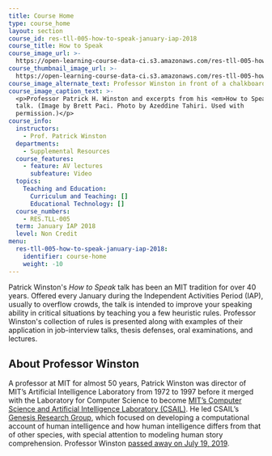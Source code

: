 ```yaml
---
title: Course Home
type: course_home
layout: section
course_id: res-tll-005-how-to-speak-january-iap-2018
course_title: How to Speak
course_image_url: >-
  https://open-learning-course-data-ci.s3.amazonaws.com/res-tll-005-how-to-speak-january-iap-2018/28205c50444b2ad0368682a733f1a36c_RES-TLL-005IAP18.jpg
course_thumbnail_image_url: >-
  https://open-learning-course-data-ci.s3.amazonaws.com/res-tll-005-how-to-speak-january-iap-2018/b4c92502956331b86eeba15a1f4a51e4_RES-TLL-005IAP18-th.jpg
course_image_alternate_text: Professor Winston in front of a chalkboard with writing on it.
course_image_caption_text: >-
  <p>Professor Patrick H. Winston and excerpts from his <em>How to Speak</em>
  talk. (Image by Brett Paci. Photo by Azeddine Tahiri. Used with
  permission.)</p>
course_info:
  instructors:
    - Prof. Patrick Winston
  departments:
    - Supplemental Resources
  course_features:
    - feature: AV lectures
      subfeature: Video
  topics:
    Teaching and Education:
      Curriculum and Teaching: []
      Educational Technology: []
  course_numbers:
    - RES.TLL-005
  term: January IAP 2018
  level: Non Credit
menu:
  res-tll-005-how-to-speak-january-iap-2018:
    identifier: course-home
    weight: -10
---
```

Patrick Winston's _How to Speak_ talk has been an MIT tradition for over 40 years. Offered every January during the Independent Activities Period (IAP), usually to overflow crowds, the talk is intended to improve your speaking ability in critical situations by teaching you a few heuristic rules. Professor Winston's collection of rules is presented along with examples of their application in job-interview talks, thesis defenses, oral examinations, and lectures.

About Professor Winston
-----------------------

A professor at MIT for almost 50 years, Patrick Winston was director of MIT’s Artificial Intelligence Laboratory from 1972 to 1997 before it merged with the Laboratory for Computer Science to become [MIT’s Computer Science and Artificial Intelligence Laboratory (CSAIL)](https://www.csail.mit.edu/). He led CSAIL’s [Genesis Research Group](https://groups.csail.mit.edu/genesis/), which focused on developing a computational account of human intelligence and how human intelligence differs from that of other species, with special attention to modeling human story comprehension. Professor Winston [passed away on July 19, 2019](http://news.mit.edu/2019/patrick-winston-professor-obituary-0719).

